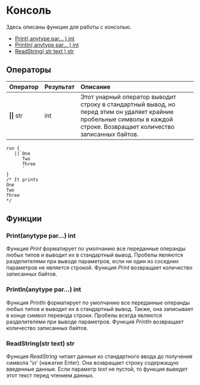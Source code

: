 # Консоль

Здесь описаны функции для работы с консолью.

* [Print\( anytype par... \) int](console.md#print-anytype-par-int)
* [Println\( anytype par... \) int](console.md#println-anytype-par-int)
* [ReadString\( str text \) str](console.md#readstring-str-text-str)

## Операторы

| Оператор | Результат | Описание |
| :--- | :--- | :--- |
| **\|\|** str | int | Этот унарный оператор выводит строку в стандартный вывод, но перед этим он удаляет крайние пробельные символы в каждой строке. Возвращает количество записанных байтов. |

```text
run {
   ||`One
      Two
      Three
      `
}
/* It prints
One
Two
Three
*/
```

## Функции

### Print\(anytype par...\) int

Функция _Print_ форматирует по умолчанию все переданные операнды любых типов и выводит их в стандартный вывод. Пробелы являются разделителями при выводе параметров, если ни один из соседних параметров не является строкой. Функция _Print_ возвращает количество записанных байтов.

### Println\(anytype par...\) int

Функция _Println_ форматирует по умолчанию все переданные операнды любых типов и выводит их в стандартный вывод. Также, она записывает в конце символ перевода строки. Пробелы всегда являются разделителями при выводе параметров. Функция _Println_ возвращает количество записанных байтов.

### ReadString\(str text\) str

Функция _ReadString_ читает данные из стандартного ввода до получения символа '\n' \(нажатие Enter\). Она возвращает строку содержащую введенные данные. Если параметр _text_ не пустой, то функция выведет этот текст перед чтением данных.

